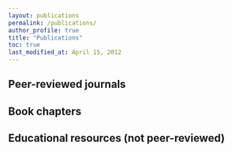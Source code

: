 ```yaml
---
layout: publications
permalink: /publications/
author_profile: true
title: "Publications"
toc: true
last_modified_at: April 15, 2012
---
```


## Peer-reviewed journals


## Book chapters


## Educational resources (not peer-reviewed)
